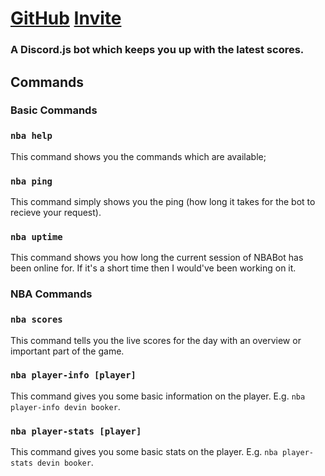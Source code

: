 # [GitHub](https://github.com/EliotChignell/NBABot) [Invite](https://discordapp.com/api/oauth2/authorize?client_id=544017840760422417&permissions=0&scope=bot)
### A Discord.js bot which keeps you up with the latest scores.

## Commands
### Basic Commands
### `nba help`
This command shows you the commands which are available;
### `nba ping`
This command simply shows you the ping (how long it takes for the bot to recieve your request).
### `nba uptime`
This command shows you how long the current session of NBABot has been online for. If it's a short time then I would've been working on it.
### NBA Commands
### `nba scores`
This command tells you the live scores for the day with an overview or important part of the game. 
### `nba player-info [player]`
This command gives you some basic information on the player. E.g. `nba player-info devin booker`.
### `nba player-stats [player]`
This command gives you some basic stats on the player. E.g. `nba player-stats devin booker`.